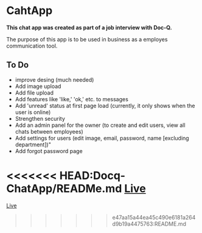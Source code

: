 ﻿# CahtApp

**This chat app was created as part of a job interview with Doc-Q.**

The purpose of this app is to be used in business as a employes communication tool.

## To Do

- improve desing (much needed)
- Add image upload
- Add file upload
- Add features like 'like,' 'ok,' etc. to messages
- Add 'unread' status at first page load (currently, it only shows when the user is online)
- Strengthen security
- Add an admin panel for the owner (to create and edit users, view all chats between employees)
- Add settings for users (edit image, email, password, name [excluding department])"
- Add forgot password page

<<<<<<< HEAD:Docq-ChatApp/READMe.md
[Live](https://chatapp.mustafakenlic.dev)
=======
[Live](https://chatapp.mustafakenlic.dev)

>>>>>>> e47aa15a44ea45c490e6181a264d9b19a4475763:README.md
